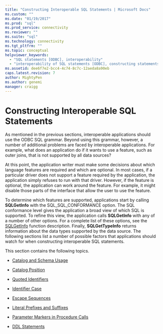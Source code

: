 ```yaml
---
title: "Constructing Interoperable SQL Statements | Microsoft Docs"
ms.custom: ""
ms.date: "01/19/2017"
ms.prod: "sql"
ms.prod_service: connectivity
ms.reviewer: ""
ms.suite: "sql"
ms.technology: connectivity
ms.tgt_pltfrm: ""
ms.topic: conceptual
helpviewer_keywords: 
  - "SQL statements [ODBC], interoperability"
  - "interoperability of SQL statements [ODBC], constructing statements"
ms.assetid: dee6f7e2-bcc4-4c74-8c7c-12aeda8a90eb
caps.latest.revision: 7
author: MightyPen
ms.author: genemi
manager: craigg
---
```

# Constructing Interoperable SQL Statements
As mentioned in the previous sections, interoperable applications should use the ODBC SQL grammar. Beyond using this grammar, however, a number of additional problems are faced by interoperable applications. For example, what does an application do if it wants to use a feature, such as outer joins, that is not supported by all data sources?  
  
 At this point, the application writer must make some decisions about which language features are required and which are optional. In most cases, if a particular driver does not support a feature required by the application, the application simply refuses to run with that driver. However, if the feature is optional, the application can work around the feature. For example, it might disable those parts of the interface that allow the user to use the feature.  
  
 To determine which features are supported, applications start by calling **SQLGetInfo** with the SQL_SQL_CONFORMANCE option. The SQL conformance level gives the application a broad view of which SQL is supported. To refine this view, the application calls **SQLGetInfo** with any of a number of other options. For a complete list of these options, see the [SQLGetInfo](../../../odbc/reference/syntax/sqlgetinfo-function.md) function description. Finally, **SQLGetTypeInfo** returns information about the data types supported by the data source. The following sections list a number of possible factors that applications should watch for when constructing interoperable SQL statements.  
  
 This section contains the following topics.  
  
-   [Catalog and Schema Usage](../../../odbc/reference/develop-app/catalog-and-schema-usage.md)  
  
-   [Catalog Position](../../../odbc/reference/develop-app/catalog-position.md)  
  
-   [Quoted Identifiers](../../../odbc/reference/develop-app/quoted-identifiers.md)  
  
-   [Identifier Case](../../../odbc/reference/develop-app/identifier-case.md)  
  
-   [Escape Sequences](../../../odbc/reference/develop-app/escape-sequences.md)  
  
-   [Literal Prefixes and Suffixes](../../../odbc/reference/develop-app/literal-prefixes-and-suffixes.md)  
  
-   [Parameter Markers in Procedure Calls](../../../odbc/reference/develop-app/parameter-markers-in-procedure-calls.md)  
  
-   [DDL Statements](../../../odbc/reference/develop-app/ddl-statements.md)
